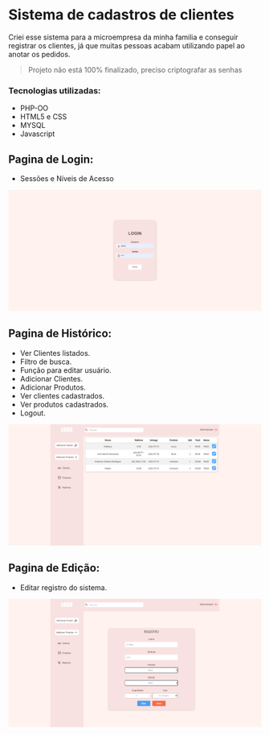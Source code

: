 # Sistema de cadastros de clientes
  Criei esse sistema para a microempresa da minha familia e conseguir registrar os clientes, 
  já que muitas pessoas acabam utilizando papel ao anotar os pedidos.

> Projeto não está 100% finalizado, preciso criptografar as senhas

### Tecnologias utilizadas:
  - PHP-OO
  - HTML5 e CSS
  - MYSQL
  - Javascript
## Pagina de Login:
  - Sessões e Níveis de Acesso

![Pagina-Login](https://raw.githubusercontent.com/matiash26/Sistema-para-cadastrar-os-clientes/main/sistema/fotos%20do%20sistema/login.png)

## Pagina de Histórico:
  - Ver Clientes listados.
  - Filtro de busca.
  - Função para editar usuário.
  - Adicionar Clientes.
  - Adicionar Produtos.
  - Ver clientes cadastrados.
  - Ver produtos cadastrados.
  - Logout.

![Pagina-Historico](https://raw.githubusercontent.com/matiash26/Sistema-para-cadastrar-os-clientes/main/sistema/fotos%20do%20sistema/historico.png)

## Pagina de Edição:
  - Editar registro do sistema.
  
![Pagina-Edicao](https://raw.githubusercontent.com/matiash26/Sistema-para-cadastrar-os-clientes/main/sistema/fotos%20do%20sistema/Editar.png)
